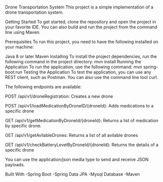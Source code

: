 Drone Transportation System
This project is a simple implementation of a drone transportation system.

Getting Started
To get started, clone the repository and open the project in your favorite IDE. You can also build and run the project from the command line using Maven.

Prerequisites
To run this project, you need to have the following installed on your machine:

Java 8 or later
Maven
Installing
To install the project dependencies, run the following command in the project directory:
 mvn install
Running the Application
To run the application, use the following command:
 mvn spring-boot:run
Testing the Application
To test the application, you can use any REST client, such as Postman. You can also use the command line tool curl.

The following endpoints are available:

POST /api/v1/droneRegistration: Creates a new drone

POST /api/v1/loadMedicationByDroneID/{droneId}: Adds medications to a specific drone

GET /api/v1/getMedicationByDroneId/{droneId}: Returns a list of medication by specific drone.

GET /api/v1/getAvilableDrones: Returns a list of all avilable drones

GET /api/v1/checkBatteryLevelByDroneId/{droneId}: Returns the details of a specific drone

You can use the application/json media type to send and receive JSON payloads.

Built With
-Spring Boot
-Spring Data JPA
-Mysql Database
-Maven

